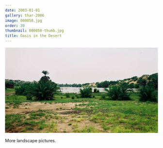 ```yaml
---
date: 2003-01-01
gallery: thar-2006
image: 000050.jpg
order: 39
thumbnail: 000050-thumb.jpg
title: Oasis in the Desert
---
```


![Oasis in the Desert](./000050.jpg)

More landscape pictures.